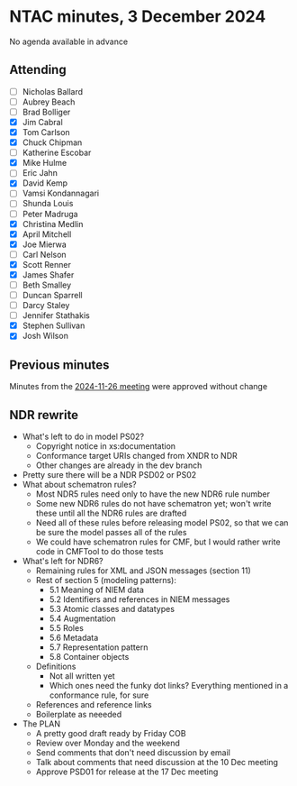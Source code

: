# NTAC minutes, 3 December 2024

No agenda available in advance

## Attending

- [ ] Nicholas Ballard
- [ ] Aubrey Beach
- [ ] Brad Bolliger
- [x] Jim Cabral
- [x] Tom Carlson
- [x] Chuck Chipman
- [ ] Katherine Escobar
- [x] Mike Hulme
- [ ] Eric Jahn
- [x] David Kemp
- [ ] Vamsi Kondannagari
- [ ] Shunda Louis
- [ ] Peter Madruga
- [x] Christina Medlin
- [x] April Mitchell
- [x] Joe Mierwa
- [ ] Carl Nelson
- [x] Scott Renner
- [x] James Shafer
- [ ] Beth Smalley
- [ ] Duncan Sparrell
- [ ] Darcy Staley 
- [ ] Jennifer Stathakis
- [x] Stephen Sullivan
- [x] Josh Wilson

## Previous minutes

Minutes from the [2024-11-26 meeting](2024-11-26-minutes.md) were approved without change

## NDR rewrite

* What's left to do in model PS02?
  * Copyright notice in xs:documentation
  * Conformance target URIs changed from XNDR to NDR
  * Other changes are already in the dev branch
* Pretty sure there will be a NDR PSD02 or PS02
* What about schematron rules?
  * Most NDR5 rules need only to have the new NDR6 rule number
  * Some new NDR6 rules do not have schematron yet; won't write these until all the NDR6 rules are drafted
  * Need all of these rules before releasing model PS02, so that we can be sure the model passes all of the rules
  * We could have schematron rules for CMF, but I would rather write code in CMFTool to do those tests
* What's left for NDR6?
  * Remaining rules for XML and JSON messages (section 11)
  * Rest of section 5 (modeling patterns):
    * 5.1 Meaning of NIEM data
    * 5.2 Identifiers and references in NIEM messages
    * 5.3 Atomic classes and datatypes
    * 5.4 Augmentation
    * 5.5 Roles
    * 5.6 Metadata
    * 5.7 Representation pattern
    * 5.8 Container objects
  * Definitions
    * Not all written yet
    * Which ones need the funky dot links?  Everything mentioned in a conformance rule, for sure
  * References and reference links
  * Boilerplate as neeeded
* The PLAN
  * A pretty good draft ready by Friday COB
  * Review over Monday and the weekend
  * Send comments that don't need discussion by email
  * Talk about comments that need discussion at the 10 Dec meeting
  * Approve PSD01 for release at the 17 Dec meeting
